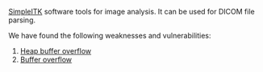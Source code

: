 [SimpleITK](http://www.simpleitk.org/) software tools for image analysis. It can be used for DICOM file parsing.

We have found the following weaknesses and vulnerabilities:

1. [Heap buffer overflow](./heap-buffer-overflow.md)
2. [Buffer overflow](./buffer-overflow.md)